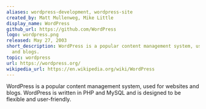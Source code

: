 ```yaml
---
aliases: wordpress-development, wordpress-site
created_by: Matt Mullenweg, Mike Little
display_name: WordPress
github_url: https://github.com/WordPress
logo: wordpress.png
released: May 27, 2003
short_description: WordPress is a popular content management system, used for websites
  and blogs.
topic: wordpress
url: https://wordpress.org/
wikipedia_url: https://en.wikipedia.org/wiki/WordPress
---
```

WordPress is a popular content management system, used for websites and blogs. WordPress is written in PHP and MySQL and is designed to be flexible and user-friendly.
